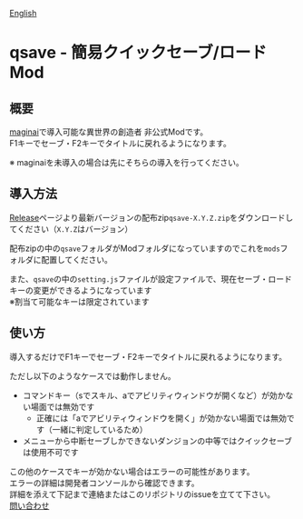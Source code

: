 [English](README_en.md)

# qsave - 簡易クイックセーブ/ロードMod 
## 概要
[maginai](https://github.com/Spoonail-Iroiro/maginai)で導入可能な異世界の創造者 非公式Modです。  
F1キーでセーブ・F2キーでタイトルに戻れるようになります。

※ maginaiを未導入の場合は先にそちらの導入を行ってください。

## 導入方法
[Release](https://github.com/Spoonail-Iroiro/maginai-qsave/releases)ページより最新バージョンの配布zip`qsave-X.Y.Z.zip`をダウンロードしてください（`X.Y.Z`はバージョン）  

配布zipの中の`qsave`フォルダがModフォルダになっていますのでこれを`mods`フォルダに配置してください。  

また、`qsave`の中の`setting.js`ファイルが設定ファイルで、現在セーブ・ロードキーの変更ができるようになっています  
※割当て可能なキーは限定されています

## 使い方
導入するだけでF1キーでセーブ・F2キーでタイトルに戻れるようになります。

ただし以下のようなケースでは動作しません。

- コマンドキー（sでスキル、aでアビリティウィンドウが開くなど）が効かない場面では無効です
  - 正確には「aでアビリティウィンドウを開く」が効かない場面では無効です（一緒に判定しているため）
- メニューから中断セーブしかできないダンジョンの中等ではクイックセーブは使用不可です

この他のケースでキーが効かない場合はエラーの可能性があります。  
エラーの詳細は開発者コンソールから確認できます。  
詳細を添えて下記まで連絡またはこのリポジトリのissueを立てて下さい。  
[問い合わせ](https://github.com/Spoonail-Iroiro/maginai-plustalk/blob/master/USAGE.md#%E3%81%9D%E3%82%8C%E3%81%A7%E3%82%82%E3%81%86%E3%81%BE%E3%81%8F%E3%81%84%E3%81%8B%E3%81%AA%E3%81%84%E3%81%A8%E3%81%8D%E3%81%AF)
